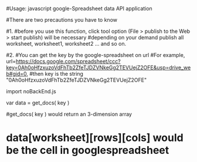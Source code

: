 #Usage: javascript google-Spreadsheet data API application



#There are two precautions you have to know

#1.
#before you use this function, click tool option (File > publish to the Web > start publish) will be necessary
#depending on your demand publish all worksheet, worksheet1, worksheet2 ... and so on.

#2.
#You can get the key by the google-spreadsheet on url
#For example, url=https://docs.google.com/spreadsheet/ccc?key=0Ah0oHfzxuzoVdFhTb2ZfeTJDZVNkeGg2TEVUejZ2OFE&usp=drive_web#gid=0,
#then key is the string "0Ah0oHfzxuzoVdFhTb2ZfeTJDZVNkeGg2TEVUejZ2OFE"



import noBackEnd.js

var data = get_docs( key )

#get_docs( key ) would return an 3-dimension array
# data[worksheet][rows][cols] would be the cell in googlespreadsheet
